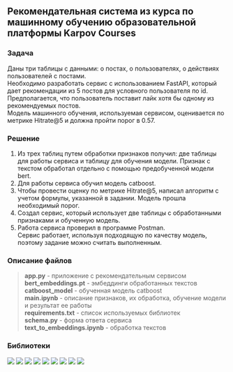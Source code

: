 ## Рекомендательная система из курса по машинному обучению образовательной платформы Karpov Courses
        
### Задача

Даны три таблицы с данными: о постах, о пользователях, о действиях пользователей с постами.    
Необходимо разработать сервис с использованием FastAPI, который дает рекомендации из 5 постов для условного пользователя по id.    
Предполагается, что пользователь поставит лайк хотя бы одному из рекомендуемых постов.    
Модель машинного обучения, используемая сервисом, оценивается по метрике Hitrate@5 и должна пройти порог в  0.57.

### Решение

1. Из трех таблиц путем обработки признаков получил: две таблицы для работы сервиса и таблицу для обучения модели. Признак с текстом обработал отдельно с помощью предобученной модели bert.   
2. Для работы сервиса обучил модель catboost.    
3. Чтобы провести оценку по метрике Hitrate@5, написал алгоритм с учетом формулы, указанной в задании. Модель прошла необходимый порог.   
4. Создал сервис, который использует две таблицы с обработанными признаками и обученную модель.    
5. Работа сервиса проверил в программе Postman.   
Сервис работает, используя подходящую по качеству модель, поэтому задание можно считать выполненным.   
### Описание файлов

>__app.py__ - приложение с рекомендательным сервисом    
__bert_embeddings.pt__ - эмбеддинги обработанных текстов    
__catboost_model__ - обученная модель catboost    
__main.ipynb__ - описание признаков, их обработка, обучение модели и результат ее работы    
__requirements.txt__ - список используемых библиотек    
__schema.py__ - форма ответа сервиса    
__text_to_embeddings.ipynb__ - обработка текстов    

### Библиотеки

<div id="badges">
  <img src="https://img.shields.io/badge/pandas-black?style=for-the-badge&logo=pandas"/>
  <img src="https://img.shields.io/badge/numpy-black?style=for-the-badge&logo=numpy"/>
  <img src="https://img.shields.io/badge/sqlalchemy-black?style=for-the-badge&logo=sqlalchemy"/>
  <img src="https://img.shields.io/badge/sklearn-black?style=for-the-badge&logo=scikit-learn"/>
  <img src="https://img.shields.io/badge/pytorch-black?style=for-the-badge&logo=pytorch"/>
  <img src="https://img.shields.io/badge/catboost-black?style=for-the-badge&logo=catboost"/>
  <img src="https://img.shields.io/badge/fastapi-black?style=for-the-badge&logo=fastapi"/>
  <img src="https://img.shields.io/badge/pydantic-black?style=for-the-badge&logo=pydantic"/>
  <img src="https://img.shields.io/badge/uvicorn-black?style=for-the-badge&logo=uvicorn"/>
</div>
